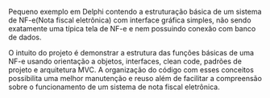 Pequeno exemplo em Delphi contendo a estruturação básica de um sistema de NF-e(Nota fiscal eletrônica) com interface gráfica simples, não sendo exatamente uma típica tela de NF-e e nem possuindo conexão com banco de dados.

O intuito do projeto é demonstrar a estrutura das funções básicas de uma NF-e usando orientação a objetos, interfaces, clean code, padrões de projeto e arquitetura MVC. A organização do código com esses conceitos possibilita uma melhor manutenção e reuso 
além de facilitar a compreensão sobre o funcionamento de um sistema de nota fiscal eletrônica.
